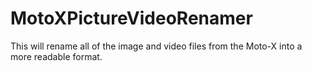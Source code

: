 # MotoXPictureVideoRenamer
This will rename all of the image and video files from the Moto-X into a more readable format.
